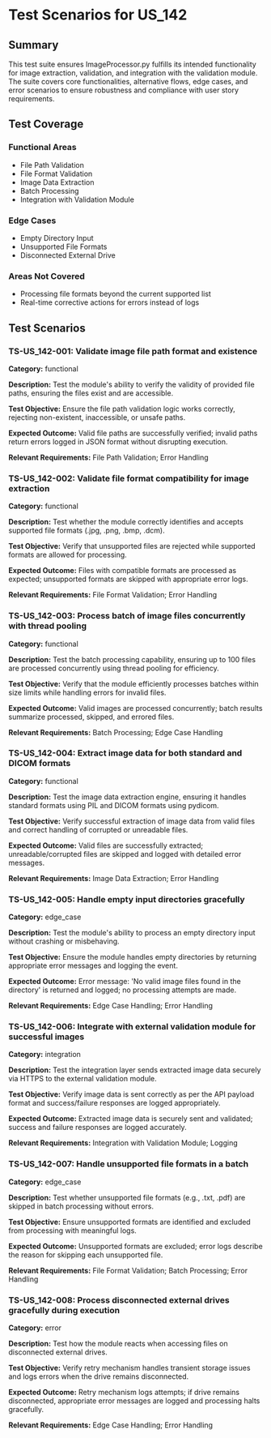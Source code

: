 # Test Scenarios for US_142

## Summary
This test suite ensures ImageProcessor.py fulfills its intended functionality for image extraction, validation, and integration with the validation module. The suite covers core functionalities, alternative flows, edge cases, and error scenarios to ensure robustness and compliance with user story requirements.

## Test Coverage
### Functional Areas
- File Path Validation
- File Format Validation
- Image Data Extraction
- Batch Processing
- Integration with Validation Module

### Edge Cases
- Empty Directory Input
- Unsupported File Formats
- Disconnected External Drive

### Areas Not Covered
- Processing file formats beyond the current supported list
- Real-time corrective actions for errors instead of logs

## Test Scenarios

### TS-US_142-001: Validate image file path format and existence

**Category:** functional

**Description:**
Test the module's ability to verify the validity of provided file paths, ensuring the files exist and are accessible.

**Test Objective:**
Ensure the file path validation logic works correctly, rejecting non-existent, inaccessible, or unsafe paths.

**Expected Outcome:**
Valid file paths are successfully verified; invalid paths return errors logged in JSON format without disrupting execution.

**Relevant Requirements:** File Path Validation; Error Handling

### TS-US_142-002: Validate file format compatibility for image extraction

**Category:** functional

**Description:**
Test whether the module correctly identifies and accepts supported file formats (.jpg, .png, .bmp, .dcm).

**Test Objective:**
Verify that unsupported files are rejected while supported formats are allowed for processing.

**Expected Outcome:**
Files with compatible formats are processed as expected; unsupported formats are skipped with appropriate error logs.

**Relevant Requirements:** File Format Validation; Error Handling

### TS-US_142-003: Process batch of image files concurrently with thread pooling

**Category:** functional

**Description:**
Test the batch processing capability, ensuring up to 100 files are processed concurrently using thread pooling for efficiency.

**Test Objective:**
Verify that the module efficiently processes batches within size limits while handling errors for invalid files.

**Expected Outcome:**
Valid images are processed concurrently; batch results summarize processed, skipped, and errored files.

**Relevant Requirements:** Batch Processing; Edge Case Handling

### TS-US_142-004: Extract image data for both standard and DICOM formats

**Category:** functional

**Description:**
Test the image data extraction engine, ensuring it handles standard formats using PIL and DICOM formats using pydicom.

**Test Objective:**
Verify successful extraction of image data from valid files and correct handling of corrupted or unreadable files.

**Expected Outcome:**
Valid files are successfully extracted; unreadable/corrupted files are skipped and logged with detailed error messages.

**Relevant Requirements:** Image Data Extraction; Error Handling

### TS-US_142-005: Handle empty input directories gracefully

**Category:** edge_case

**Description:**
Test the module's ability to process an empty directory input without crashing or misbehaving.

**Test Objective:**
Ensure the module handles empty directories by returning appropriate error messages and logging the event.

**Expected Outcome:**
Error message: 'No valid image files found in the directory' is returned and logged; no processing attempts are made.

**Relevant Requirements:** Edge Case Handling; Error Handling

### TS-US_142-006: Integrate with external validation module for successful images

**Category:** integration

**Description:**
Test the integration layer sends extracted image data securely via HTTPS to the external validation module.

**Test Objective:**
Verify image data is sent correctly as per the API payload format and success/failure responses are logged appropriately.

**Expected Outcome:**
Extracted image data is securely sent and validated; success and failure responses are logged accurately.

**Relevant Requirements:** Integration with Validation Module; Logging

### TS-US_142-007: Handle unsupported file formats in a batch

**Category:** edge_case

**Description:**
Test whether unsupported file formats (e.g., .txt, .pdf) are skipped in batch processing without errors.

**Test Objective:**
Ensure unsupported formats are identified and excluded from processing with meaningful logs.

**Expected Outcome:**
Unsupported formats are excluded; error logs describe the reason for skipping each unsupported file.

**Relevant Requirements:** File Format Validation; Batch Processing; Error Handling

### TS-US_142-008: Process disconnected external drives gracefully during execution

**Category:** error

**Description:**
Test how the module reacts when accessing files on disconnected external drives.

**Test Objective:**
Verify retry mechanism handles transient storage issues and logs errors when the drive remains disconnected.

**Expected Outcome:**
Retry mechanism logs attempts; if drive remains disconnected, appropriate error messages are logged and processing halts gracefully.

**Relevant Requirements:** Edge Case Handling; Error Handling
